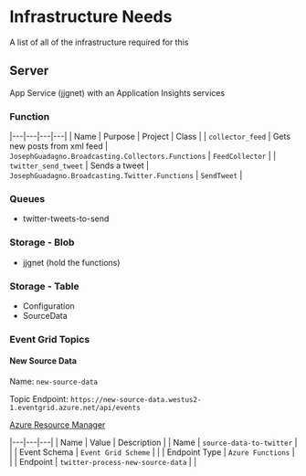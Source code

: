 # Infrastructure Needs

A list of all of the infrastructure required for this

## Server

App Service (jjgnet) with an Application Insights services

### Function

|---|---|---|---|
| Name | Purpose | Project | Class |
| `collector_feed` | Gets new posts from xml feed | `JosephGuadagno.Broadcasting.Collectors.Functions` | `FeedCollector` |
| `twitter_send_tweet` | Sends a tweet | `JosephGuadagno.Broadcasting.Twitter.Functions` | `SendTweet` |

### Queues

* twitter-tweets-to-send

### Storage - Blob

* jjgnet (hold the functions)

### Storage - Table

* Configuration
* SourceData

### Event Grid Topics

#### New Source Data

Name: `new-source-data`

Topic Endpoint: `https://new-source-data.westus2-1.eventgrid.azure.net/api/events`

[Azure Resource Manager](https://new-source-data.westus2-1.eventgrid.azure.net/api/events)

|---|---|---|
| Name | Value | Description |
| Name | `source-data-to-twitter` | |
| Event Schema | `Event Grid Scheme` | |
| Endpoint Type | `Azure Functions` | |
| Endpoint | `twitter-process-new-source-data` | |
